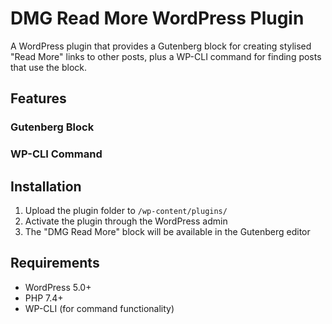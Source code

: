# DMG Read More WordPress Plugin

A WordPress plugin that provides a Gutenberg block for creating stylised "Read More" links to other posts, plus a WP-CLI command for finding posts that use the block.

## Features

### Gutenberg Block


### WP-CLI Command


## Installation

1. Upload the plugin folder to `/wp-content/plugins/`
2. Activate the plugin through the WordPress admin
3. The "DMG Read More" block will be available in the Gutenberg editor

## Requirements

- WordPress 5.0+
- PHP 7.4+
- WP-CLI (for command functionality)
